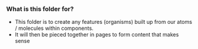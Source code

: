 ### What is this folder for? ###

* This folder is to create any features (organisms) built up from our atoms / molecules within components. 
* It will then be pieced together in pages to form content that makes sense